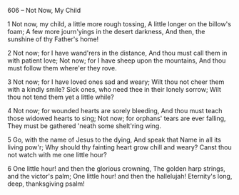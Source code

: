 606 – Not Now, My Child


1
Not now, my child, a little more rough tossing,
A little longer on the billow's foam;
A few more journ'yings in the desert darkness,
And then, the sunshine of thy Father's home!

2
Not now; for I have wand'rers in the distance,
And thou must call them in with patient love;
Not now; for I have sheep upon the mountains,
And thou must follow them where'er they rove.

3
Not now; for I have loved ones sad and weary;
Wilt thou not cheer them with a kindly smile?
Sick ones, who need thee in their lonely sorrow;
Wilt thou not tend them yet a little while?

4
Not now; for wounded hearts are sorely bleeding,
And thou must teach those widowed hearts to sing;
Not now; for orphans' tears are ever falling,
They must be gathered 'neath some shelt'ring wing.

5
Go, with the name of Jesus to the dying,
And speak that Name in all its living pow'r;
Why should thy fainting heart grow chill and weary?
Canst thou not watch with me one little hour?

6
One little hour!  and then the glorious crowning,
The golden harp strings, and the victor's palm;
One little hour!  and then the hallelujah!
Eternity's long, deep, thanksgiving psalm!
